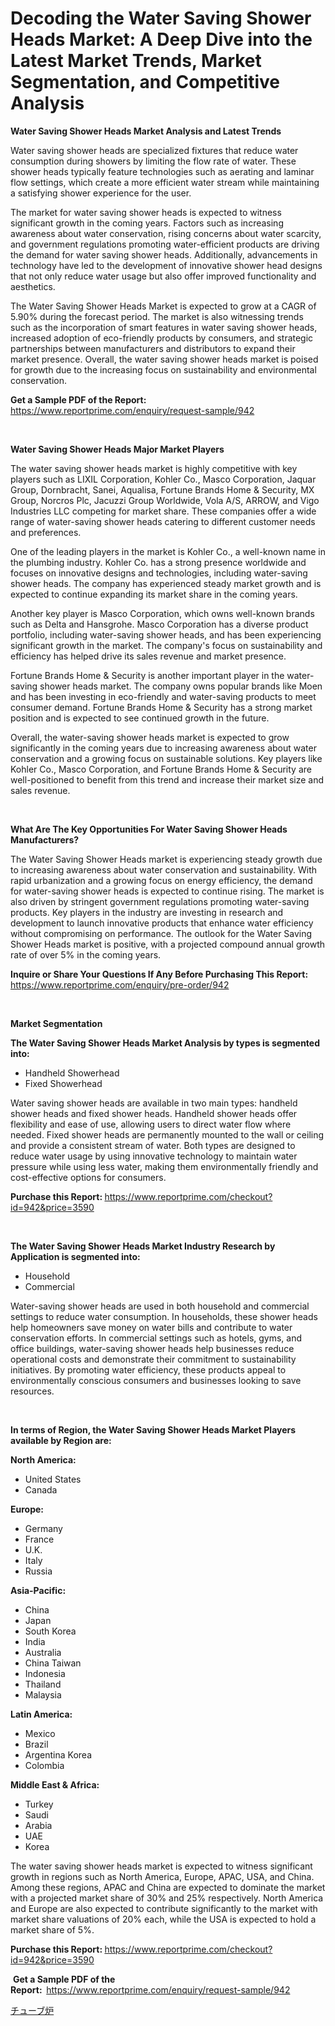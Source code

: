 <p><h1>Decoding the Water Saving Shower Heads Market: A Deep Dive into the Latest Market Trends, Market Segmentation, and Competitive Analysis</h1></p><p><strong>Water Saving Shower Heads Market Analysis and Latest Trends</strong></p>
<p><p>Water saving shower heads are specialized fixtures that reduce water consumption during showers by limiting the flow rate of water. These shower heads typically feature technologies such as aerating and laminar flow settings, which create a more efficient water stream while maintaining a satisfying shower experience for the user.</p><p>The market for water saving shower heads is expected to witness significant growth in the coming years. Factors such as increasing awareness about water conservation, rising concerns about water scarcity, and government regulations promoting water-efficient products are driving the demand for water saving shower heads. Additionally, advancements in technology have led to the development of innovative shower head designs that not only reduce water usage but also offer improved functionality and aesthetics.</p><p>The Water Saving Shower Heads Market is expected to grow at a CAGR of 5.90% during the forecast period. The market is also witnessing trends such as the incorporation of smart features in water saving shower heads, increased adoption of eco-friendly products by consumers, and strategic partnerships between manufacturers and distributors to expand their market presence. Overall, the water saving shower heads market is poised for growth due to the increasing focus on sustainability and environmental conservation.</p></p>
<p><strong>Get a Sample PDF of the Report:&nbsp;</strong> <a href="https://www.reportprime.com/enquiry/request-sample/942">https://www.reportprime.com/enquiry/request-sample/942</a></p>
<p>&nbsp;</p>
<p><strong>Water Saving Shower Heads Major Market Players</strong></p>
<p><p>The water saving shower heads market is highly competitive with key players such as LIXIL Corporation, Kohler Co., Masco Corporation, Jaquar Group, Dornbracht, Sanei, Aqualisa, Fortune Brands Home & Security, MX Group, Norcros Plc, Jacuzzi Group Worldwide, Vola A/S, ARROW, and Vigo Industries LLC competing for market share. These companies offer a wide range of water-saving shower heads catering to different customer needs and preferences.</p><p>One of the leading players in the market is Kohler Co., a well-known name in the plumbing industry. Kohler Co. has a strong presence worldwide and focuses on innovative designs and technologies, including water-saving shower heads. The company has experienced steady market growth and is expected to continue expanding its market share in the coming years.</p><p>Another key player is Masco Corporation, which owns well-known brands such as Delta and Hansgrohe. Masco Corporation has a diverse product portfolio, including water-saving shower heads, and has been experiencing significant growth in the market. The company's focus on sustainability and efficiency has helped drive its sales revenue and market presence.</p><p>Fortune Brands Home & Security is another important player in the water-saving shower heads market. The company owns popular brands like Moen and has been investing in eco-friendly and water-saving products to meet consumer demand. Fortune Brands Home & Security has a strong market position and is expected to see continued growth in the future.</p><p>Overall, the water-saving shower heads market is expected to grow significantly in the coming years due to increasing awareness about water conservation and a growing focus on sustainable solutions. Key players like Kohler Co., Masco Corporation, and Fortune Brands Home & Security are well-positioned to benefit from this trend and increase their market size and sales revenue.</p></p>
<p>&nbsp;</p>
<p><strong>What Are The Key Opportunities For Water Saving Shower Heads Manufacturers?</strong></p>
<p><p>The Water Saving Shower Heads market is experiencing steady growth due to increasing awareness about water conservation and sustainability. With rapid urbanization and a growing focus on energy efficiency, the demand for water-saving shower heads is expected to continue rising. The market is also driven by stringent government regulations promoting water-saving products. Key players in the industry are investing in research and development to launch innovative products that enhance water efficiency without compromising on performance. The outlook for the Water Saving Shower Heads market is positive, with a projected compound annual growth rate of over 5% in the coming years.</p></p>
<p><strong>Inquire or Share Your Questions If Any Before Purchasing This Report:</strong> <a href="https://www.reportprime.com/enquiry/pre-order/942">https://www.reportprime.com/enquiry/pre-order/942</a></p>
<p>&nbsp;</p>
<p><strong>Market Segmentation</strong></p>
<p><strong>The Water Saving Shower Heads Market Analysis by types is segmented into:</strong></p>
<p><ul><li>Handheld Showerhead</li><li>Fixed Showerhead</li></ul></p>
<p><p>Water saving shower heads are available in two main types: handheld shower heads and fixed shower heads. Handheld shower heads offer flexibility and ease of use, allowing users to direct water flow where needed. Fixed shower heads are permanently mounted to the wall or ceiling and provide a consistent stream of water. Both types are designed to reduce water usage by using innovative technology to maintain water pressure while using less water, making them environmentally friendly and cost-effective options for consumers.</p></p>
<p><strong>Purchase this Report:&nbsp;</strong><a href="https://www.reportprime.com/checkout?id=942&price=3590">https://www.reportprime.com/checkout?id=942&price=3590</a></p>
<p>&nbsp;</p>
<p><strong>The Water Saving Shower Heads Market Industry Research by Application is segmented into:</strong></p>
<p><ul><li>Household</li><li>Commercial</li></ul></p>
<p><p>Water-saving shower heads are used in both household and commercial settings to reduce water consumption. In households, these shower heads help homeowners save money on water bills and contribute to water conservation efforts. In commercial settings such as hotels, gyms, and office buildings, water-saving shower heads help businesses reduce operational costs and demonstrate their commitment to sustainability initiatives. By promoting water efficiency, these products appeal to environmentally conscious consumers and businesses looking to save resources.</p></p>
<p>&nbsp;</p>
<p><strong>In terms of Region, the Water Saving Shower Heads Market Players available by Region are:</strong></p>
<p>
    <p> <strong> North America: </strong>
        <ul>
            <li>United States</li>
            <li>Canada</li>
        </ul>
        </p> 
    <p> <strong> Europe: </strong>
        <ul>
            <li>Germany</li>
            <li>France</li>
            <li>U.K.</li>
            <li>Italy</li>
            <li>Russia</li>
        </ul>
        </p> 
    <p> <strong> Asia-Pacific: </strong>
        <ul>
            <li>China</li>
            <li>Japan</li>
            <li>South Korea</li>
            <li>India</li>
            <li>Australia</li>
            <li>China Taiwan</li>
            <li>Indonesia</li>
            <li>Thailand</li>
            <li>Malaysia</li>
        </ul>
        </p> 
    <p> <strong> Latin America: </strong>
        <ul>
            <li>Mexico</li>
            <li>Brazil</li>
            <li>Argentina Korea</li>
            <li>Colombia</li>
        </ul>
        </p> 
    <p> <strong> Middle East & Africa: </strong>
        <ul>
            <li>Turkey</li>
            <li>Saudi</li>
            <li>Arabia</li>
            <li>UAE</li>
            <li>Korea</li>
        </ul>
    </p>
    </p>
<p><p>The water saving shower heads market is expected to witness significant growth in regions such as North America, Europe, APAC, USA, and China. Among these regions, APAC and China are expected to dominate the market with a projected market share of 30% and 25% respectively. North America and Europe are also expected to contribute significantly to the market with market share valuations of 20% each, while the USA is expected to hold a market share of 5%.</p></p>
<p><strong>Purchase this Report: </strong><a href="https://www.reportprime.com/checkout?id=942&price=3590">https://www.reportprime.com/checkout?id=942&price=3590</a></p>
<p>&nbsp;<strong>Get a Sample PDF of the Report:&nbsp;&nbsp;</strong><a href="https://www.reportprime.com/enquiry/request-sample/942">https://www.reportprime.com/enquiry/request-sample/942</a></p>
<p><strong></strong></p>
<p><p><a href="https://github.com/ksxzwxabcuynh011/Market-Research-Report-List-1/blob/main/77904505321.md">チューブ炉</a></p></p>